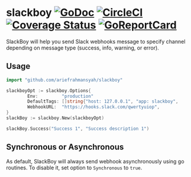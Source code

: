 # slackboy [![GoDoc](https://img.shields.io/badge/go-documentation-blue.svg?style=flat-square)](https://godoc.org/github.com/ariefrahmansyah/slackboy) [![CircleCI](https://circleci.com/gh/ariefrahmansyah/slackboy/tree/master.png?style=shield)](https://circleci.com/gh/ariefrahmansyah/slackboy/tree/master) [![Coverage Status](https://coveralls.io/repos/github/ariefrahmansyah/slackboy/badge.svg?branch=master)](https://coveralls.io/github/ariefrahmansyah/slackboy?branch=master) [![GoReportCard](https://goreportcard.com/badge/github.com/ariefrahmansyah/slackboy)](https://goreportcard.com/report/github.com/ariefrahmansyah/slackboy)

SlackBoy will help you send Slack webhooks message to specify channel depending on message type (success, info, warning, or error).

## Usage
```go
import "github.com/ariefrahmansyah/slackboy"

slackboyOpt := slackboy.Options{
        Env:         "production"
        DefaultTags: []string{"host: 127.0.0.1", "app: slackboy",
        WebhookURL:  "https://hooks.slack.com/qwertyuiop",
}
slackBoy := slackboy.New(slackboyOpt)

slackBoy.Success("Success 1", "Success description 1")
```

## Synchronous or Asynchronous
As default, SlackBoy will always send webhook asynchronously using go routines. To disable it, set option to `Synchronous` to `true`.
